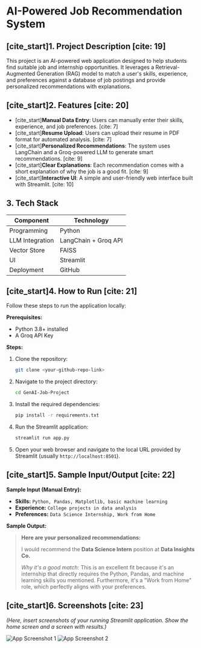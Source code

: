 # AI-Powered Job Recommendation System

## [cite_start]1. Project Description [cite: 19]
This project is an AI-powered web application designed to help students find suitable job and internship opportunities. It leverages a Retrieval-Augmented Generation (RAG) model to match a user's skills, experience, and preferences against a database of job postings and provide personalized recommendations with explanations.

## [cite_start]2. Features [cite: 20]
* [cite_start]**Manual Data Entry**: Users can manually enter their skills, experience, and job preferences. [cite: 7]
* [cite_start]**Resume Upload**: Users can upload their resume in PDF format for automated analysis. [cite: 7]
* [cite_start]**Personalized Recommendations**: The system uses LangChain and a Groq-powered LLM to generate smart recommendations. [cite: 9]
* [cite_start]**Clear Explanations**: Each recommendation comes with a short explanation of why the job is a good fit. [cite: 9]
* [cite_start]**Interactive UI**: A simple and user-friendly web interface built with Streamlit. [cite: 10]

## 3. Tech Stack
| Component | Technology |
|---|---|
| Programming | Python |
| LLM Integration | LangChain + Groq API |
| Vector Store | FAISS |
| UI | Streamlit |
| Deployment | GitHub |

## [cite_start]4. How to Run [cite: 21]
Follow these steps to run the application locally:

**Prerequisites:**
* Python 3.8+ installed
* A Groq API Key

**Steps:**
1.  Clone the repository:
    ```bash
    git clone <your-github-repo-link>
    ```
2.  Navigate to the project directory:
    ```bash
    cd GenAI-Job-Project
    ```
3.  Install the required dependencies:
    ```bash
    pip install -r requirements.txt
    ```
4.  Run the Streamlit application:
    ```bash
    streamlit run app.py
    ```
5.  Open your web browser and navigate to the local URL provided by Streamlit (usually `http://localhost:8501`).

## [cite_start]5. Sample Input/Output [cite: 22]
**Sample Input (Manual Entry):**
* **Skills:** `Python, Pandas, Matplotlib, basic machine learning`
* **Experience:** `College projects in data analysis`
* **Preferences:** `Data Science Internship, Work from Home`

**Sample Output:**
> **Here are your personalized recommendations:**
>
> I would recommend the **Data Science Intern** position at **Data Insights Co.**
>
> *Why it's a good match:* This is an excellent fit because it's an internship that directly requires the Python, Pandas, and machine learning skills you mentioned. Furthermore, it's a "Work from Home" role, which perfectly aligns with your preferences.

## [cite_start]6. Screenshots [cite: 23]
*(Here, insert screenshots of your running Streamlit application. Show the home screen and a screen with results.)*

![App Screenshot 1](link_to_your_screenshot_1.png)
![App Screenshot 2](link_to_your_screenshot_2.png)
